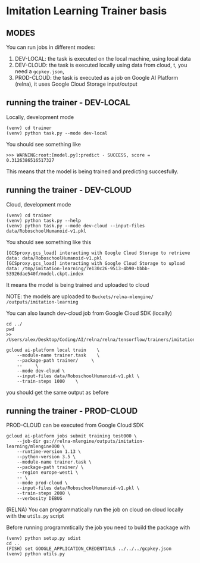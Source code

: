 # Imitation Learning Trainer basis

## MODES

You can run jobs in different modes:
1. DEV-LOCAL: the task is executed on the local machine, using local data
2. DEV-CLOUD: the task is executed locally using data from cloud, t, you need a `gcpkey.json`, 
3. PROD-CLOUD: the task is executed as a job on Google AI Platform (relna), it uses Google Cloud Storage input/output

## running the trainer - DEV-LOCAL

Locally, development mode
```
(venv) cd trainer
(venv) python task.py --mode dev-local
```

You should see something like
```
>>> WARNING:root:[model.py]:predict - SUCCESS, score = 0.3126386516517327
```
This means that the model is being trained and predicting succesfully.

## running the trainer - DEV-CLOUD

Cloud, development mode
```
(venv) cd trainer
(venv) python task.py --help
(venv) python task.py --mode dev-cloud --input-files data/RoboschoolHumanoid-v1.pkl
```

You should see something like this
```
[GCSproxy.gcs_load] interacting with Google Cloud Storage to retrieve data: data/RoboschoolHumanoid-v1.pkl
[GCSproxy.gcs_load] interacting with Google Cloud Storage to upload data: /tmp/imitation-learning/7e130c26-9513-4b90-bbbb-53926dae540f/model.ckpt.index
```
It means  the model is being trained and uploaded to cloud

NOTE: the models are uploaded to 
`Buckets/relna-mlengine/ /outputs/imitation-learning`

You can also launch dev-cloud job from Google Cloud SDK (locally)
```
cd ../
pwd
>> /Users/alex/Desktop/Coding/AI/relna/relna/tensorflow/trainers/imitation_learning

gcloud ai-platform local train    \
	--module-name trainer.task    \
    --package-path trainer/     \
    --     \
    --mode dev-cloud \
    --input-files data/RoboschoolHumanoid-v1.pkl \
    --train-steps 1000    \
```
you should get the same output as before

## running the trainer - PROD-CLOUD

PROD-CLOUD can be executed from Google Cloud SDK

```
gcloud ai-platform jobs submit training test000 \
    --job-dir gs://relna-mlengine/outputs/imitation-learning/mlengine000 \
    --runtime-version 1.13 \
    --python-version 3.5 \
    --module-name trainer.task \
    --package-path trainer/ \
    --region europe-west1 \
    -- \
    --mode prod-cloud \
    --input-files data/RoboschoolHumanoid-v1.pkl \
    --train-steps 2000 \
    --verbosity DEBUG
```

(RELNA) You can programmatically run the job on cloud on cloud locally with the `utils.py` script

Before running programmtically the job you need to build the package with

```
(venv) python setup.py sdist
cd ..
(FISH) set GOOGLE_APPLICATION_CREDENTIALS ../../../gcpkey.json
(venv) python utils.py
```
